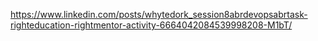 https://www.linkedin.com/posts/whytedork_session8abrdevopsabrtask-righteducation-rightmentor-activity-6664042084539998208-M1bT/
